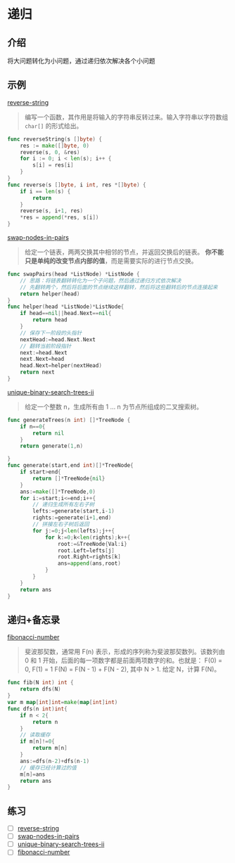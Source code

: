 # 递归

## 介绍

将大问题转化为小问题，通过递归依次解决各个小问题

## 示例

[reverse-string](https://leetcode-cn.com/problems/reverse-string/)

> 编写一个函数，其作用是将输入的字符串反转过来。输入字符串以字符数组  `char[]`  的形式给出。

```go
func reverseString(s []byte) {
	res := make([]byte, 0)
	reverse(s, 0, &res)
	for i := 0; i < len(s); i++ {
		s[i] = res[i]
	}
}
func reverse(s []byte, i int, res *[]byte) {
	if i == len(s) {
		return
	}
	reverse(s, i+1, res)
	*res = append(*res, s[i])
}
```

[swap-nodes-in-pairs](https://leetcode-cn.com/problems/swap-nodes-in-pairs/)

> 给定一个链表，两两交换其中相邻的节点，并返回交换后的链表。
> **你不能只是单纯的改变节点内部的值**，而是需要实际的进行节点交换。

```go
func swapPairs(head *ListNode) *ListNode {
    // 思路：将链表翻转转化为一个子问题，然后通过递归方式依次解决
    // 先翻转两个，然后将后面的节点继续这样翻转，然后将这些翻转后的节点连接起来
    return helper(head)
}
func helper(head *ListNode)*ListNode{
    if head==nil||head.Next==nil{
        return head
    }
    // 保存下一阶段的头指针
    nextHead:=head.Next.Next
    // 翻转当前阶段指针
    next:=head.Next
    next.Next=head
    head.Next=helper(nextHead)
    return next
}
```

[unique-binary-search-trees-ii](https://leetcode-cn.com/problems/unique-binary-search-trees-ii/)

> 给定一个整数 n，生成所有由 1 ... n 为节点所组成的二叉搜索树。

```go
func generateTrees(n int) []*TreeNode {
    if n==0{
        return nil
    }
    return generate(1,n)

}
func generate(start,end int)[]*TreeNode{
    if start>end{
        return []*TreeNode{nil}
    }
    ans:=make([]*TreeNode,0)
    for i:=start;i<=end;i++{
        // 递归生成所有左右子树
        lefts:=generate(start,i-1)
        rights:=generate(i+1,end)
        // 拼接左右子树后返回
        for j:=0;j<len(lefts);j++{
            for k:=0;k<len(rights);k++{
                root:=&TreeNode{Val:i}
                root.Left=lefts[j]
                root.Right=rights[k]
                ans=append(ans,root)
            }
        }
    }
    return ans
}
```

## 递归+备忘录

[fibonacci-number](https://leetcode-cn.com/problems/fibonacci-number/)

> 斐波那契数，通常用  F(n) 表示，形成的序列称为斐波那契数列。该数列由  0 和 1 开始，后面的每一项数字都是前面两项数字的和。也就是：
> F(0) = 0,   F(1) = 1
> F(N) = F(N - 1) + F(N - 2), 其中 N > 1.
> 给定  N，计算  F(N)。

```go
func fib(N int) int {
    return dfs(N)
}
var m map[int]int=make(map[int]int)
func dfs(n int)int{
    if n < 2{
        return n
    }
    // 读取缓存
    if m[n]!=0{
        return m[n]
    }
    ans:=dfs(n-2)+dfs(n-1)
    // 缓存已经计算过的值
    m[n]=ans
    return ans
}
```

## 练习

- [ ] [reverse-string](https://leetcode-cn.com/problems/reverse-string/)
- [ ] [swap-nodes-in-pairs](https://leetcode-cn.com/problems/swap-nodes-in-pairs/)
- [ ] [unique-binary-search-trees-ii](https://leetcode-cn.com/problems/unique-binary-search-trees-ii/)
- [ ] [fibonacci-number](https://leetcode-cn.com/problems/fibonacci-number/)
